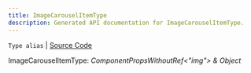 ```yaml
---
title: ImageCarouselItemType
description: Generated API documentation for ImageCarouselItemType.
---
```


`Type alias` | [Source Code](https://github.com/mrCamelCode/jtjs/blob/ddfaeb1a2c9bf793372bb41076f65f452b124091/libs/react/lib/components/structured-information/ImageCarouselWithFullView.tsx#L8)

ImageCarouselItemType: _ComponentPropsWithoutRef<"img"> & Object_